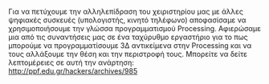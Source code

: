 Για να πετύχουμε την αλληλεπίδραση του χειριστηρίου μας με άλλες ψηφιακές συσκευές (υπολογιστής, κινητό τηλέφωνο) αποφασίσαμε να χρησιμοποιήσουμε την γλώσσα προγραμματισμού Processing. Αφιερώσαμε μια από τις συναντήσεις μας σε ένα ταχύρυθμο εργαστήριο για το πως μπορούμε να προγραμματίσουμε 3Δ αντικείμενα στην Processing και να τους αλλάξουμε την θέση και την περιστροφή τους. Μπορείτε να δείτε λεπτομέρειες σε αυτή την ανάρτηση: http://ppf.edu.gr/hackers/archives/985
